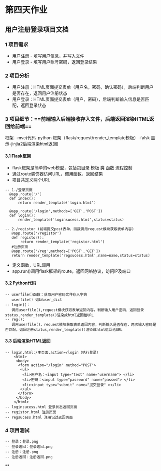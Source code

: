# 第四天作业

## 用户注册登录项目文档

###  1 项目需求
   - 用户注册 - 填写用户信息，并写入文件 
   - 用户登录 - 填写用户账号密码，返回登录结果 
 ### 2 项目分析
   - 用户注册：HTML页面提交表单（用户名，密码，确认密码），后端判断用户是否存在，返回用户注册状态
   - 用户登录：HTML页面提交表单（用户，密码），后端判断输入信息是否匹配，返回登录状态
 ### 3 项目细节：==前端输入后端接收存入文件，后端返回渲染HTML返回给前端==
  框架--mvc(代码-python 框架（flask/request/render_template模板）-falsk 显示-jinjia2后端渲染html返回)
 #### 3.1 Flask框架
   - flask框架是简单的web模型，包括包目录 模板 类 函数 流程控制
   - 通过route装饰器访问URL，调用函数，返回结果
   - 项目共定义两个URL
    
    -- 1./登录页面
      @app.route('/')
      def index():
	      return render_template('login.html')

      @app.route('/login',methods=['GET','POST'])
      def login():
          render_template('loginsucess.html',status=status)	
       
    -- 2./registor (前端提交post表单，函数调用request模块获取表单内容)
       @app.route('/registor')
       def registor():
	       return render_template('registor.html')
       #注册页面
       @app.route('/reg',methods=['POST','GET'])
       return render_template('regsucess.html',name=name,status=status)
   - 定义函数，URL调用
   - app.run()调用flask框架的route，返回网络协议，访问IP及端口
 #### 3.2 Python代码
    -- userfile()函数：获取用户密码文件存入字典
       userfile() 返回user_dict
    -- login()：
       调用userfile(),request模块获取表单返回内容，判断输入用户密码，返回登录status,render_template()渲染成html返回给URL
    -- reg():
       调用userfile()，request模块获取表单返回内容，判断输入是否存在，两次输入密码是否匹配，返回注册status,render_template()渲染成html返回给URL
  #### 3.3 后端渲染HTML返回
    -- login.html:/主页面,action=/login（执行登录）
        <html>
         <body>
          <form action="/login" method="POST">
           <ul>
            <li>用户名：<input type="text" name="username"> </li>
            <li>密码：<input type="password" name="passwd"> </li>
            <li><input type="submit" name="提交登录" ></li>
           </ul>
          </form>
         </body>
        </html>
    -- loginsucess.html 登录状态返回页面
    -- registor.html 注册页面
    -- regsucess.html 注册记过返回页面
 ### 4 项目测试
      
    -- 登录：登录.png
    -- 登录返回：登录返回.png
    -- 注册：注册.png
    -- 注册返回：注册返回.png
**
